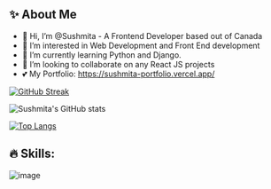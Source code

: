 ## ✨ About Me
- 👋 Hi, I’m @Sushmita - A Frontend Developer based out of Canada
- 👀 I’m interested in Web Development and Front End development
- 🌱 I’m currently learning Python and Django. 
- 💞️ I’m looking to collaborate on any React JS projects
- 💕 My Portfolio: https://sushmita-portfolio.vercel.app/

<!---
Sushmita-Ghosh/Sushmita-Ghosh is a ✨ special ✨ repository because its `README.md` (this file) appears on your GitHub profile.
You can click the Preview link to take a look at your changes.
--->
<!--- [![GitHub Streak](https://streak-stats.demolab.com/?user=Sushmita-Ghosh&theme=dark)](https://git.io/streak-stats) -->
[![GitHub Streak](https://streak-stats.demolab.com/?user=Sushmita-Ghosh)](https://git.io/streak-stats)

 ![Sushmita's GitHub stats](https://github-readme-stats.vercel.app/api?username=Sushmita-Ghosh&show_icons=true&theme=transparent)

 [![Top Langs](https://github-readme-stats.vercel.app/api/top-langs/?username=Sushmita-Ghosh&theme=dark)](https://github.com/Sushmita-Ghosh/github-readme-stats) 

## 🔥 Skills:
![image](https://github.com/Sushmita-Ghosh/Sushmita-Ghosh/assets/82622059/a1c8674a-d822-4aaa-b54b-635f126ef3e3)

